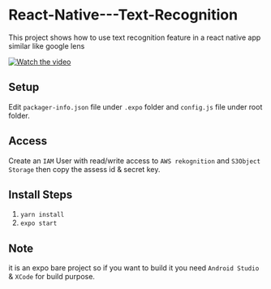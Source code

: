 # React-Native---Text-Recognition
This project shows how to use text recognition feature in a react native app similar like google lens 

[![Watch the video](https://img.youtube.com/vi/fqwuPihkIi4/maxresdefault.jpg)](https://youtu.be/fqwuPihkIi4)

## Setup

Edit `packager-info.json` file under `.expo` folder
and `config.js` file under root folder.

## Access

Create an `IAM` User with read/write access to `AWS rekognition` and `S3Object Storage` then copy the assess id & secret key.

## Install Steps

1. `yarn install` 
2. `expo start`

## Note

it is an expo bare project so if you want to build it you need `Android Studio` & `XCode` for build purpose.

